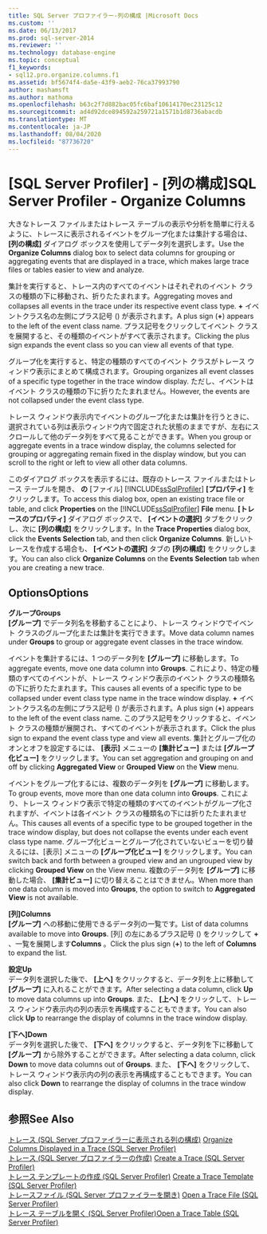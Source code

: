 ```yaml
---
title: SQL Server プロファイラー-列の構成 |Microsoft Docs
ms.custom: ''
ms.date: 06/13/2017
ms.prod: sql-server-2014
ms.reviewer: ''
ms.technology: database-engine
ms.topic: conceptual
f1_keywords:
- sql12.pro.organize.columns.f1
ms.assetid: bf5674f4-da5e-43f9-aeb2-76ca37993790
author: mashamsft
ms.author: mathoma
ms.openlocfilehash: b63c2f7d882bac05fc6baf10614170ec23125c12
ms.sourcegitcommit: ad4d92dce894592a259721a1571b1d8736abacdb
ms.translationtype: MT
ms.contentlocale: ja-JP
ms.lasthandoff: 08/04/2020
ms.locfileid: "87736720"
---
```

# <a name="sql-server-profiler---organize-columns"></a><span data-ttu-id="846ba-102">[SQL Server Profiler] - [列の構成]</span><span class="sxs-lookup"><span data-stu-id="846ba-102">SQL Server Profiler - Organize Columns</span></span>
  <span data-ttu-id="846ba-103">大きなトレース ファイルまたはトレース テーブルの表示や分析を簡単に行えるように、トレースに表示されるイベントをグループ化または集計する場合は、 **[列の構成]** ダイアログ ボックスを使用してデータ列を選択します。</span><span class="sxs-lookup"><span data-stu-id="846ba-103">Use the **Organize Columns** dialog box to select data columns for grouping or aggregating events that are displayed in a trace, which makes large trace files or tables easier to view and analyze.</span></span>  
  
 <span data-ttu-id="846ba-104">集計を実行すると、トレース内のすべてのイベントはそれぞれのイベント クラスの種類の下に移動され、折りたたまれます。</span><span class="sxs-lookup"><span data-stu-id="846ba-104">Aggregating moves and collapses all events in the trace under its respective event class type.</span></span> <span data-ttu-id="846ba-105">**+** イベントクラス名の左側にプラス記号 () が表示されます。</span><span class="sxs-lookup"><span data-stu-id="846ba-105">A plus sign (**+**) appears to the left of the event class name.</span></span> <span data-ttu-id="846ba-106">プラス記号をクリックしてイベント クラスを展開すると、その種類のイベントがすべて表示されます。</span><span class="sxs-lookup"><span data-stu-id="846ba-106">Clicking the plus sign expands the event class so you can view all events of that type.</span></span>  
  
 <span data-ttu-id="846ba-107">グループ化を実行すると、特定の種類のすべてのイベント クラスがトレース ウィンドウ表示にまとめて構成されます。</span><span class="sxs-lookup"><span data-stu-id="846ba-107">Grouping organizes all event classes of a specific type together in the trace window display.</span></span> <span data-ttu-id="846ba-108">ただし、イベントはイベント クラスの種類の下に折りたたまれません。</span><span class="sxs-lookup"><span data-stu-id="846ba-108">However, the events are not collapsed under the event class type.</span></span>  
  
 <span data-ttu-id="846ba-109">トレース ウィンドウ表示内でイベントのグループ化または集計を行うときに、選択されている列は表示ウィンドウ内で固定された状態のままですが、左右にスクロールして他のデータ列をすべて見ることができます。</span><span class="sxs-lookup"><span data-stu-id="846ba-109">When you group or aggregate events in a trace window display, the columns selected for grouping or aggregating remain fixed in the display window, but you can scroll to the right or left to view all other data columns.</span></span>  
  
 <span data-ttu-id="846ba-110">このダイアログ ボックスを表示するには、既存のトレース ファイルまたはトレース テーブルを開き、 **の** [ファイル] [!INCLUDE[ssSqlProfiler](../includes/sssqlprofiler-md.md)] **[プロパティ]** をクリックします。</span><span class="sxs-lookup"><span data-stu-id="846ba-110">To access this dialog box, open an existing trace file or table, and click **Properties** on the [!INCLUDE[ssSqlProfiler](../includes/sssqlprofiler-md.md)] **File** menu.</span></span> <span data-ttu-id="846ba-111">**[トレースのプロパティ]** ダイアログ ボックスで、 **[イベントの選択]** タブをクリックし、次に **[列の構成]** をクリックします。</span><span class="sxs-lookup"><span data-stu-id="846ba-111">In the **Trace Properties** dialog box, click the **Events Selection** tab, and then click **Organize Columns**.</span></span> <span data-ttu-id="846ba-112">新しいトレースを作成する場合も、 **[イベントの選択]** タブの **[列の構成]** をクリックします。</span><span class="sxs-lookup"><span data-stu-id="846ba-112">You can also click **Organize Columns** on the **Events Selection** tab when you are creating a new trace.</span></span>  
  
## <a name="options"></a><span data-ttu-id="846ba-113">Options</span><span class="sxs-lookup"><span data-stu-id="846ba-113">Options</span></span>  
 <span data-ttu-id="846ba-114">**グループ**</span><span class="sxs-lookup"><span data-stu-id="846ba-114">**Groups**</span></span>  
 <span data-ttu-id="846ba-115">**[グループ]** でデータ列名を移動することにより、トレース ウィンドウでイベント クラスのグループ化または集計を実行できます。</span><span class="sxs-lookup"><span data-stu-id="846ba-115">Move data column names under **Groups** to group or aggregate event classes in the trace window.</span></span>  
  
 <span data-ttu-id="846ba-116">イベントを集計するには、1 つのデータ列を **[グループ]** に移動します。</span><span class="sxs-lookup"><span data-stu-id="846ba-116">To aggregate events, move one data column into **Groups**.</span></span> <span data-ttu-id="846ba-117">これにより、特定の種類のすべてのイベントが、トレース ウィンドウ表示のイベント クラスの種類名の下に折りたたまれます。</span><span class="sxs-lookup"><span data-stu-id="846ba-117">This causes all events of a specific type to be collapsed under event class type name in the trace window display.</span></span> <span data-ttu-id="846ba-118">**+** イベントクラス名の左側にプラス記号 () が表示されます。</span><span class="sxs-lookup"><span data-stu-id="846ba-118">A plus sign (**+**) appears to the left of the event class name.</span></span> <span data-ttu-id="846ba-119">このプラス記号をクリックすると、イベント クラスの種類が展開され、すべてのイベントが表示されます。</span><span class="sxs-lookup"><span data-stu-id="846ba-119">Click the plus sign to expand the event class type and view all events.</span></span> <span data-ttu-id="846ba-120">集計とグループ化のオンとオフを設定するには、 **[表示]** メニューの **[集計ビュー]** または **[グループ化ビュー]** をクリックします。</span><span class="sxs-lookup"><span data-stu-id="846ba-120">You can set aggregation and grouping on and off by clicking **Aggregated View** or **Grouped View** on the **View** menu.</span></span>  
  
 <span data-ttu-id="846ba-121">イベントをグループ化するには、複数のデータ列を **[グループ]** に移動します。</span><span class="sxs-lookup"><span data-stu-id="846ba-121">To group events, move more than one data column into **Groups**.</span></span> <span data-ttu-id="846ba-122">これにより、トレース ウィンドウ表示で特定の種類のすべてのイベントがグループ化されますが、イベントは各イベント クラスの種類名の下には折りたたまれません。</span><span class="sxs-lookup"><span data-stu-id="846ba-122">This causes all events of a specific type to be grouped together in the trace window display, but does not collapse the events under each event class type name.</span></span> <span data-ttu-id="846ba-123">グループ化ビューとグループ化されていないビューを切り替えるには、[表示] メニューの **[グループ化ビュー]** をクリックします。</span><span class="sxs-lookup"><span data-stu-id="846ba-123">You can switch back and forth between a grouped view and an ungrouped view by clicking **Grouped View** on the View menu.</span></span> <span data-ttu-id="846ba-124">複数のデータ列を **[グループ]** に移動した場合、 **[集計ビュー]** に切り替えることはできません。</span><span class="sxs-lookup"><span data-stu-id="846ba-124">When more than one data column is moved into **Groups**, the option to switch to **Aggregated View** is not available.</span></span>  
  
 <span data-ttu-id="846ba-125">**[列]**</span><span class="sxs-lookup"><span data-stu-id="846ba-125">**Columns**</span></span>  
 <span data-ttu-id="846ba-126">**[グループ]** への移動に使用できるデータ列の一覧です。</span><span class="sxs-lookup"><span data-stu-id="846ba-126">List of data columns available to move into **Groups**.</span></span> <span data-ttu-id="846ba-127">[列] の左にあるプラス記号 () をクリックして **+** 、一覧を展開します**Columns** 。</span><span class="sxs-lookup"><span data-stu-id="846ba-127">Click the plus sign (**+**) to the left of **Columns** to expand the list.</span></span>  
  
 <span data-ttu-id="846ba-128">**設定**</span><span class="sxs-lookup"><span data-stu-id="846ba-128">**Up**</span></span>  
 <span data-ttu-id="846ba-129">データ列を選択した後で、 **[上へ]** をクリックすると、データ列を上に移動して **[グループ]** に入れることができます。</span><span class="sxs-lookup"><span data-stu-id="846ba-129">After selecting a data column, click **Up** to move data columns up into **Groups**.</span></span> <span data-ttu-id="846ba-130">また、 **[上へ]** をクリックして、トレース ウィンドウ表示内の列の表示を再構成することもできます。</span><span class="sxs-lookup"><span data-stu-id="846ba-130">You can also click **Up** to rearrange the display of columns in the trace window display.</span></span>  
  
 <span data-ttu-id="846ba-131">**[下へ]**</span><span class="sxs-lookup"><span data-stu-id="846ba-131">**Down**</span></span>  
 <span data-ttu-id="846ba-132">データ列を選択した後で、 **[下へ]** をクリックすると、データ列を下に移動して **[グループ]** から除外することができます。</span><span class="sxs-lookup"><span data-stu-id="846ba-132">After selecting a data column, click **Down** to move data columns out of **Groups**.</span></span> <span data-ttu-id="846ba-133">また、 **[下へ]** をクリックして、トレース ウィンドウ表示内の列の表示を再構成することもできます。</span><span class="sxs-lookup"><span data-stu-id="846ba-133">You can also click **Down** to rearrange the display of columns in the trace window display.</span></span>  
  
## <a name="see-also"></a><span data-ttu-id="846ba-134">参照</span><span class="sxs-lookup"><span data-stu-id="846ba-134">See Also</span></span>  
 <span data-ttu-id="846ba-135">[トレース &#40;SQL Server プロファイラーに表示される列の構成&#41;](../tools/sql-server-profiler/organize-columns-displayed-in-a-trace-sql-server-profiler.md) </span><span class="sxs-lookup"><span data-stu-id="846ba-135">[Organize Columns Displayed in a Trace &#40;SQL Server Profiler&#41;](../tools/sql-server-profiler/organize-columns-displayed-in-a-trace-sql-server-profiler.md) </span></span>  
 <span data-ttu-id="846ba-136">[トレース &#40;SQL Server プロファイラーの作成&#41;](../tools/sql-server-profiler/create-a-trace-sql-server-profiler.md) </span><span class="sxs-lookup"><span data-stu-id="846ba-136">[Create a Trace &#40;SQL Server Profiler&#41;](../tools/sql-server-profiler/create-a-trace-sql-server-profiler.md) </span></span>  
 <span data-ttu-id="846ba-137">[トレース テンプレートの作成 &#40;SQL Server Profiler&#41;](../tools/sql-server-profiler/create-a-trace-template-sql-server-profiler.md) </span><span class="sxs-lookup"><span data-stu-id="846ba-137">[Create a Trace Template &#40;SQL Server Profiler&#41;](../tools/sql-server-profiler/create-a-trace-template-sql-server-profiler.md) </span></span>  
 <span data-ttu-id="846ba-138">[トレースファイル &#40;SQL Server プロファイラーを開き&#41;](../tools/sql-server-profiler/open-a-trace-file-sql-server-profiler.md) </span><span class="sxs-lookup"><span data-stu-id="846ba-138">[Open a Trace File &#40;SQL Server Profiler&#41;](../tools/sql-server-profiler/open-a-trace-file-sql-server-profiler.md) </span></span>  
 [<span data-ttu-id="846ba-139">トレース テーブルを開く &#40;SQL Server Profiler&#41;</span><span class="sxs-lookup"><span data-stu-id="846ba-139">Open a Trace Table &#40;SQL Server Profiler&#41;</span></span>](../tools/sql-server-profiler/open-a-trace-table-sql-server-profiler.md)  
  
  
